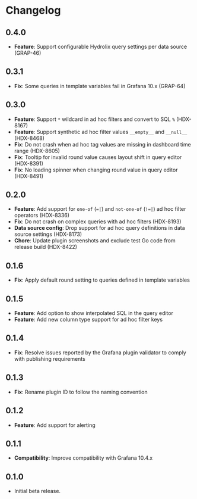 # Changelog

## 0.4.0

- **Feature**: Support configurable Hydrolix query settings per data source (GRAP-46)

## 0.3.1

- **Fix**: Some queries in template variables fail in Grafana 10.x (GRAP-64)

## 0.3.0

- **Feature**: Support `*` wildcard in ad hoc filters and convert to SQL `%` (HDX-8167)
- **Feature**: Support synthetic ad hoc filter values `__empty__` and `__null__` (HDX-8468)
- **Fix**: Do not crash when ad hoc tag values are missing in dashboard time range (HDX-8605)
- **Fix**: Tooltip for invalid round value causes layout shift in query editor (HDX-8391)
- **Fix**: No loading spinner when changing round value in query editor (HDX-8491)

## 0.2.0

- **Feature**: Add support for `one-of` (`=|`) and `not-one-of` (`!=|`) ad hoc filter operators (HDX-8336)
- **Fix**: Do not crash on complex queries with ad hoc filters (HDX-8193)
- **Data source config**:  Drop support for ad hoc query definitions in data source settings (HDX-8173)
- **Chore**: Update plugin screenshots and exclude test Go code from release build (HDX-8422)

## 0.1.6

- **Fix**: Apply default round setting to queries defined in template variables

## 0.1.5

- **Feature**: Add option to show interpolated SQL in the query editor
- **Feature**: Add new column type support for ad hoc filter keys

## 0.1.4

- **Fix**: Resolve issues reported by the Grafana plugin validator to comply with publishing requirements

## 0.1.3

- **Fix**: Rename plugin ID to follow the naming convention

## 0.1.2

- **Feature**: Add support for alerting

## 0.1.1

- **Compatibility**: Improve compatibility with Grafana 10.4.x

## 0.1.0

- Initial beta release.
